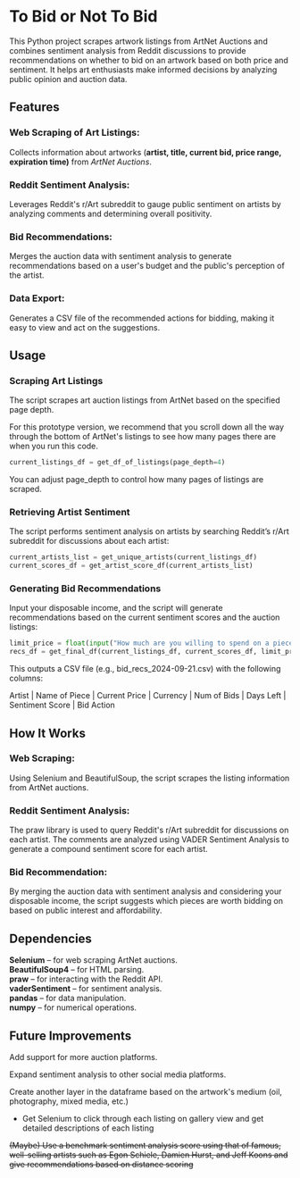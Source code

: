 # To Bid or Not To Bid

This Python project scrapes artwork listings from ArtNet Auctions and combines sentiment analysis from Reddit discussions to provide recommendations on whether to bid on an artwork based on both price and sentiment. It helps art enthusiasts make informed decisions by analyzing public opinion and auction data.

## Features

### Web Scraping of Art Listings: 
Collects information about artworks (**artist, title, current bid, price range, expiration time)** from *ArtNet Auctions*.  
### Reddit Sentiment Analysis: 
Leverages Reddit's r/Art subreddit to gauge public sentiment on artists by analyzing comments and determining overall positivity.   
### Bid Recommendations: 
Merges the auction data with sentiment analysis to generate recommendations based on a user's budget and the public's perception of the artist.
### Data Export: 
Generates a CSV file of the recommended actions for bidding, making it easy to view and act on the suggestions.

## Usage

### Scraping Art Listings

The script scrapes art auction listings from ArtNet based on the specified page depth.  

For this prototype version, we recommend that you scroll down all the way through the bottom of ArtNet's listings to see how many pages there are when you run this code.

```py
current_listings_df = get_df_of_listings(page_depth=4)
```

You can adjust page_depth to control how many pages of listings are scraped.

### Retrieving Artist Sentiment

The script performs sentiment analysis on artists by searching Reddit’s r/Art subreddit for discussions about each artist:

```py
current_artists_list = get_unique_artists(current_listings_df)
current_scores_df = get_artist_score_df(current_artists_list)
```

### Generating Bid Recommendations

Input your disposable income, and the script will generate recommendations based on the current sentiment scores and the auction listings:

```python
limit_price = float(input("How much are you willing to spend on a piece of artwork? "))
recs_df = get_final_df(current_listings_df, current_scores_df, limit_price)
```

This outputs a CSV file (e.g., bid_recs_2024-09-21.csv) with the following columns:

Artist | Name of Piece | Current Price | Currency | Num of Bids | Days Left | Sentiment Score | Bid Action

## How It Works
### Web Scraping: 
Using Selenium and BeautifulSoup, the script scrapes the listing information from ArtNet auctions.

### Reddit Sentiment Analysis: 
The praw library is used to query Reddit's r/Art subreddit for discussions on each artist. The comments are analyzed using VADER Sentiment Analysis to generate a compound sentiment score for each artist.
### Bid Recommendation: 
By merging the auction data with sentiment analysis and considering your disposable income, the script suggests which pieces are worth bidding on based on public interest and affordability.
## Dependencies
**Selenium** – for web scraping ArtNet auctions.  
**BeautifulSoup4** – for HTML parsing.  
**praw** – for interacting with the Reddit API.  
**vaderSentiment** – for sentiment analysis.  
**pandas** – for data manipulation.  
**numpy** – for numerical operations.  
## Future Improvements  
Add support for more auction platforms.  

Expand sentiment analysis to other social media platforms.  

Create another layer in the dataframe based on the artwork's medium (oil, photography, mixed media, etc.)

* Get Selenium to click through each listing on gallery view and get detailed descriptions of each listing

~~(Maybe) Use a benchmark sentiment analysis score using that of famous, well-selling artists such as Egon Schiele, Damien Hurst, and Jeff Koons and give recommendations based on distance scoring~~